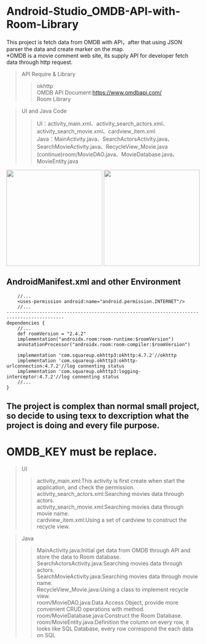# Android-Studio_OMDB-API-with-Room-Library
This project is fetch data from OMDB with API，after that using JSON parser the data and create marker on the map.  
*OMDB is a movie comment web site, its supply API for developer fetch data through http request.


>API Require & Library
>
>>okhttp  
>>OMDB API Document:https://www.omdbapi.com/  
>>Room Library  

>UI and Java Code  
>>UI：activity_main.xml、activity_search_actors.xml、activity_search_movie.xml、cardview_item.xml  
>>Java：MainActivity.java、SearchActorsActivity.java、SearchMovieActivity.java、RecycleView_Movie.java  
>>(continue)room/MovieDAO.java、MovieDatabase.java、MovieEntity.java  

<p align="center">
  <img align="left" src="https://user-images.githubusercontent.com/41913354/167822324-af3b091e-f1b2-4be1-8883-23a1991b5d14.png" width="250"/>
  <img align="center" src="https://user-images.githubusercontent.com/41913354/167822422-d60a63c4-b978-4ed2-bd02-3edd991fa74e.gif" width="250"/>
</p>

## AndroidManifest.xml and other Environment
```
    //...
    <uses-permission android:name="android.permission.INTERNET"/>
    //...
-------------------------------------------------------------------------------------------
dependencies {
    //...
    def roomVersion = "2.4.2"
    implementation("androidx.room:room-runtime:$roomVersion")
    annotationProcessor("androidx.room:room-compiler:$roomVersion")

    implementation 'com.squareup.okhttp3:okhttp:4.7.2'//okhttp
    implementation 'com.squareup.okhttp3:okhttp-urlconnection:4.7.2'//log connenting status
    implementation 'com.squareup.okhttp3:logging-interceptor:4.7.2'//log connenting status
    //...
}  
```

## The project is complex than normal small project, so decide to using texx to dexcription what the project is doing and every file purpose.
# OMDB_KEY must be replace.
>UI
>>activity_main.xml:This activity is first create when start the application, and check the permission.  
>>activity_search_actors.xml:Searching movies data through actors.  
>>activity_search_movie.xml:Searching movies data through movie name.  
>>cardview_item.xml:Using a set of cardview to construct the recycle view.  

>Java  
>>MainActivity.java:Initial get data from OMDB through API and store the data to Room database.  
>>SearchActorsActivity.java:Searching movies data through actors.  
>>SearchMovieActivity.java:Searching movies data through movie name.  
>>RecycleView_Movie.java:Using a class to implement recycle view.  
>>room/MovieDAO.java:Data Access Object, provide more convenient CRUD operations with method.   
>>room/MovieDatabase.java:Construct the Room Database.  
>>room/MovieEntity.java:Definition the column on every row, it looks like SQL Database, every row correspond the each data on SQL
